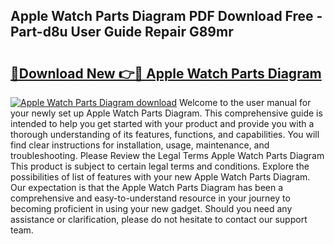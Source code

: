 ## Apple Watch Parts Diagram PDF Download Free - Part-d8u User Guide Repair G89mr

# <h2><a href="http://dfu956w.blite.top/?on=Apple+Watch+Parts+Diagram">🔗Download New 👉🔴 Apple Watch Parts Diagram</a></h2>

[![Apple Watch Parts Diagram download](https://i.imgur.com/lujVjoI.png)](http://dfu956w.blite.top/?on=Apple+Watch+Parts+Diagram)
Welcome to the user manual for your newly set up Apple Watch Parts Diagram. This comprehensive guide is intended to help you get started with your product and provide you with a thorough understanding of its features, functions, and capabilities. You will find clear instructions for installation, usage, maintenance, and troubleshooting. Please Review the Legal Terms Apple Watch Parts Diagram This product is subject to certain legal terms and conditions. Explore the possibilities of list of features with your new Apple Watch Parts Diagram. Our expectation is that the Apple Watch Parts Diagram has been a comprehensive and easy-to-understand resource in your journey to becoming proficient in using your new gadget. Should you need any assistance or clarification, please do not hesitate to contact our support team.
